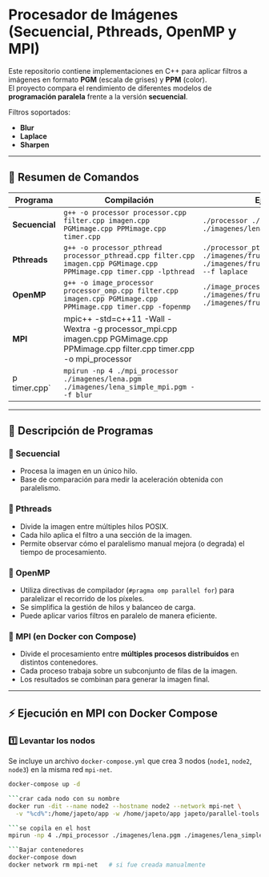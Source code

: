 # Procesador de Imágenes (Secuencial, Pthreads, OpenMP y MPI)

Este repositorio contiene implementaciones en C++ para aplicar filtros a imágenes en formato **PGM** (escala de grises) y **PPM** (color).  
El proyecto compara el rendimiento de diferentes modelos de **programación paralela** frente a la versión **secuencial**.

Filtros soportados:
- **Blur**
- **Laplace**
- **Sharpen**

---

## 📌 Resumen de Comandos

| Programa         | Compilación                                                                                   | Ejecución                                                                 |
|------------------|-----------------------------------------------------------------------------------------------|---------------------------------------------------------------------------|
| **Secuencial**   | `g++ -o processor processor.cpp filter.cpp imagen.cpp PGMimage.cpp PPMimage.cpp timer.cpp`    | `./processor ./imagenes/lena.pgm ./imagenes/lena_blur.pgm --f blur`       |
| **Pthreads**     | `g++ -o processor_pthread processor_pthread.cpp filter.cpp imagen.cpp PGMimage.cpp PPMimage.cpp timer.cpp -lpthread` | `./processor_pthread ./imagenes/fruit.ppm ./imagenes/fruit_col_pthread_la.ppm --f laplace` |
| **OpenMP**       | `g++ -o image_processor processor_omp.cpp filter.cpp imagen.cpp PGMimage.cpp PPMimage.cpp timer.cpp -fopenmp` | `./image_processor ./imagenes/fruit.ppm ./imagenes/fruit_result.ppm` |
| **MPI**          | mpic++ -std=c++11 -Wall -Wextra -g processor_mpi.cpp imagen.cpp PGMimage.cpp PPMimage.cpp filter.cpp timer.cpp -o mpi_processor
p timer.cpp` | `mpirun -np 4 ./mpi_processor ./imagenes/lena.pgm ./imagenes/lena_simple_mpi.pgm --f blur` |

---

## 📌 Descripción de Programas

### 🔹 Secuencial
- Procesa la imagen en un único hilo.
- Base de comparación para medir la aceleración obtenida con paralelismo.

### 🔹 Pthreads
- Divide la imagen entre múltiples hilos POSIX.
- Cada hilo aplica el filtro a una sección de la imagen.
- Permite observar cómo el paralelismo manual mejora (o degrada) el tiempo de procesamiento.

### 🔹 OpenMP
- Utiliza directivas de compilador (`#pragma omp parallel for`) para paralelizar el recorrido de los píxeles.
- Se simplifica la gestión de hilos y balanceo de carga.
- Puede aplicar varios filtros en paralelo de manera eficiente.

### 🔹 MPI (en Docker con Compose)
- Divide el procesamiento entre **múltiples procesos distribuidos** en distintos contenedores.
- Cada proceso trabaja sobre un subconjunto de filas de la imagen.
- Los resultados se combinan para generar la imagen final.

---

## ⚡ Ejecución en MPI con Docker Compose

### 1️⃣ Levantar los nodos
Se incluye un archivo `docker-compose.yml` que crea 3 nodos (`node1`, `node2`, `node3`) en la misma red `mpi-net`.

```bash
docker-compose up -d

```crar cada nodo con su nombre
docker run -dit --name node2 --hostname node2 --network mpi-net \
  -v "%cd%":/home/japeto/app -w /home/japeto/app japeto/parallel-tools:v64 bash

```se copila en el host
mpirun -np 4 ./mpi_processor ./imagenes/lena.pgm ./imagenes/lena_simple_mpi.pgm --f blur

```Bajar contenedores
docker-compose down
docker network rm mpi-net   # si fue creada manualmente


